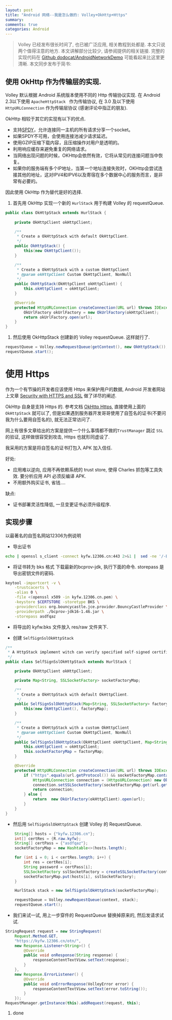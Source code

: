 ```yaml
---
layout: post
title: "Android 网络--我是怎么做的: Volley+OkHttp+Https"
summary:
comments: true
categories: Android
---
```


> Volley 已经发布很长时间了, 也已被广泛应用, 相关教程到处都是. 本文只说两个值得注意的地方.
> 本文讲解部分比较少, 请参阅提供的相关链接. 完整的实现代码在 [Github dodocat/AndroidNetworkDemo] 可能看起来比这里更清晰.
> 本文同步发布于简书: [](http://www.jianshu.com/p/e58161cbc3a4)

##  使用 OkHttp 作为传输层的实现.
Volley 默认根据 Android 系统版本使用不同的 Http 传输协议实现.
在 Android 2.3以下使用 `ApacheHttpStack ` 作为传输协议, 在 3.0 及以下使用 `HttpURLConnection` 作为传输层协议 (感谢评论中指正的朋友).

OkHttp 相较于其它的实现有以下的优点.
* 支持[SPDY](http://zh.wikipedia.org/wiki/SPDY)，允许连接同一主机的所有请求分享一个socket。
* 如果SPDY不可用，会使用连接池减少请求延迟。
* 使用GZIP压缩下载内容，且压缩操作对用户是透明的。
* 利用响应缓存来避免重复的网络请求。
* 当网络出现问题的时候，OKHttp会依然有效，它将从常见的连接问题当中恢复。
* 如果你的服务端有多个IP地址，当第一个地址连接失败时，OKHttp会尝试连接其他的地址，这对IPV4和IPV6以及寄宿在多个数据中心的服务而言，是非常有必要的。

因此使用 OkHttp 作为替代是好的选择.

1. 首先用 OkHttp 实现一个新的 `HurlStack` 用于构建 Volley 的 requestQueue.

``` java
public class OkHttpStack extends HurlStack {
    
    private OkHttpClient okHttpClient;

    /**
     * Create a OkHttpStack with default OkHttpClient.
     */
    public OkHttpStack() {
        this(new OkHttpClient());
    }

    /**
     * Create a OkHttpStack with a custom OkHttpClient
     * @param okHttpClient Custom OkHttpClient, NonNull
     */
    public OkHttpStack(OkHttpClient okHttpClient) {
        this.okHttpClient = okHttpClient;
    }

    @Override
    protected HttpURLConnection createConnection(URL url) throws IOException {
        OkUrlFactory okUrlFactory = new OkUrlFactory(okHttpClient);
        return okUrlFactory.open(url);
    }
}
```

1. 然后使用 OkHttpStack 创建新的 Volley requestQueue. 这样就行了.

``` java
requestQueue = Volley.newRequestQueue(getContext(), new OkHttpStack());
requestQueue.start();
```

# 使用 Https

作为一个有节操的开发者应该使用 Https 来保护用户的数据, Android 开发者网站上文章 [Security with HTTPS and SSL] 做了详尽的阐述.

OkHttp 自身是支持 Https 的. 参考文档 [OkHttp Https], 直接使用上面的 `OkHttpStack` 就可以了, 但是如果遇到服务器开发哥哥使用了自签名的证书(不要问我为什么要用自签名的), 就无法正常访问了.

 网上有很多文章给出的方案是提供一个什么事情都不做的`TrustManager` 跳过 `SSL` 的验证, 这样做很容受到攻击, Https 也就形同虚设了.

我采用的方案是将自签名的证书打包入 APK 加入信任.

好处:
* 应用难以逆向, 应用不再依赖系统的 trust store, 使得 Charles 抓包等工具失效. 要分析应用 API 必须反编译 APK.
* 不用额外购买证书, 省钱....

缺点:
* 证书部署灵活性降低, 一旦变更证书必须升级程序.

## 实现步骤
以最著名的自签名网站12306为例说明

* 导出证书

``` sh
echo | openssl s_client -connect kyfw.12306.cn:443 2>&1 |  sed -ne '/-BEGIN CERTIFICATE-/,/-END CERTIFICATE-/p' > kyfw.12306.cn.pem
```

* 将证书转为 bks 格式
    下载最新的bcprov-jdk, 执行下面的命令. storepass 是导出密钥文件的密码.

``` sh
keytool -importcert -v \
    -trustcacerts \
    -alias 0 \
    -file <(openssl x509 -in kyfw.12306.cn.pem) \
    -keystore $CERTSTORE -storetype BKS \
    -providerclass org.bouncycastle.jce.provider.BouncyCastleProvider \
    -providerpath ./bcprov-jdk16-1.46.jar \
    -storepass asdfqaz
```

* 将导出的 kyfw.bks 文件放入 res/raw 文件夹下.

* 创建 `SelfSignSslOkHttpStack`

``` java
/**
 * A HttpStack implement witch can verify specified self-signed certification.
 */
public class SelfSignSslOkHttpStack extends HurlStack {

    private OkHttpClient okHttpClient;

    private Map<String, SSLSocketFactory> socketFactoryMap;

    /**
     * Create a OkHttpStack with default OkHttpClient.
     */
    public SelfSignSslOkHttpStack(Map<String, SSLSocketFactory> factoryMap) {
        this(new OkHttpClient(), factoryMap);
    }

    /**
     * Create a OkHttpStack with a custom OkHttpClient
     * @param okHttpClient Custom OkHttpClient, NonNull
     */
    public SelfSignSslOkHttpStack(OkHttpClient okHttpClient, Map<String, SSLSocketFactory> factoryMap) {
        this.okHttpClient = okHttpClient;
        this.socketFactoryMap = factoryMap;
    }

    @Override
    protected HttpURLConnection createConnection(URL url) throws IOException {
        if ("https".equals(url.getProtocol()) && socketFactoryMap.containsKey(url.getHost())) {
            HttpsURLConnection connection = (HttpsURLConnection) new OkUrlFactory(okHttpClient).open(url);
            connection.setSSLSocketFactory(socketFactoryMap.get(url.getHost()));
            return connection;
        } else {
            return  new OkUrlFactory(okHttpClient).open(url);
        }
    }
}
```

* 然后用 `SelfSignSslOkHttpStack` 创建 Volley 的 RequestQueue.

``` java
    String[] hosts = {"kyfw.12306.cn"};
    int[] certRes = {R.raw.kyfw};
    String[] certPass = {"asdfqaz"};
    socketFactoryMap = new Hashtable<>(hosts.length);

    for (int i = 0; i < certRes.length; i++) {
        int res = certRes[i];
        String password = certPass[i];
        SSLSocketFactory sslSocketFactory = createSSLSocketFactory(context, res, password);
        socketFactoryMap.put(hosts[i], sslSocketFactory);
    }

    HurlStack stack = new SelfSignSslOkHttpStack(socketFactoryMap);

    requestQueue = Volley.newRequestQueue(context, stack);
    requestQueue.start();
```

* 我们来试一试, 用上一步穿件的 RequestQueue 替换掉原来的, 然后发请求试试.

``` java
StringRequest request = new StringRequest(
    Request.Method.GET,
    "https://kyfw.12306.cn/otn/",
    new Response.Listener<String>() {
        @Override
        public void onResponse(String response) {
            responseContentTextView.setText(response);
        }
    },
    new Response.ErrorListener() {
        @Override
        public void onErrorResponse(VolleyError error) {
            responseContentTextView.setText(error.toString());
        }
    });
RequestManager.getInstance(this).addRequest(request, this);
```

1. done


[Volley]:http://developer.android.com/training/volley/index.html
[OkHttp]:http://square.github.io/okhttp/
[Gson]:https://github.com/google/gson

[Security with HTTPS and SSL]:https://developer.android.com/training/articles/security-ssl.html
[OkHttp Https]:https://github.com/square/okhttp/wiki/HTTPS
[Github dodocat/AndroidNetworkDemo]:https://github.com/dodocat/AndroidNetworkdemo
